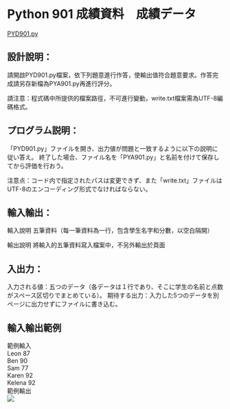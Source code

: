 # Python 901 成績資料　成績データ
[PYD901.py](https://github.com/eclairsameal/TQC-Python/blob/master/%E7%AC%AC9%E9%A1%9E%EF%BC%9A%E6%AA%94%E6%A1%88%E8%88%87%E7%95%B0%E5%B8%B8%E8%99%95%E7%90%86/901%20%E6%88%90%E7%B8%BE%E8%B3%87%E6%96%99/PYD901.py)
## 設計說明：
請開啟PYD901.py檔案，依下列題意進行作答，使輸出值符合題意要求。作答完成請另存新檔為PYA901.py再進行評分。

請注意：程式碼中所提供的檔案路徑，不可進行變動，write.txt檔案需為UTF-8編碼格式。

## プログラム説明：
「PYD901.py」ファイルを開き、出力値が問題と一致するように以下の説明に従い答え。 終了した場合、ファイル名を「PYA901.py」と名前を付けて保存してから評価を行おう。

注意点：コード内で指定されたパスは変更できず、また「write.txt」ファイルはUTF-8のエンコーディング形式でなければならない。

## 輸入輸出：
輸入說明
五筆資料（每一筆資料為一行，包含學生名字和分數，以空白隔開）

輸出說明
將輸入的五筆資料寫入檔案中，不另外輸出於頁面

## 入出力：
入力される値：五つのデータ（各データは１行であり、そこに学生の名前と点数がスペース区切りでまとめている）。
期待する出力：入力した5つのデータを別ページに出力せずにファイルに書き込む。

## 輸入輸出範例
範例輸入  
Leon 87  
Ben 90  
Sam 77  
Karen 92  
Kelena 92  
範例輸出  
![](https://i.imgur.com/DAQc7ry.png)


